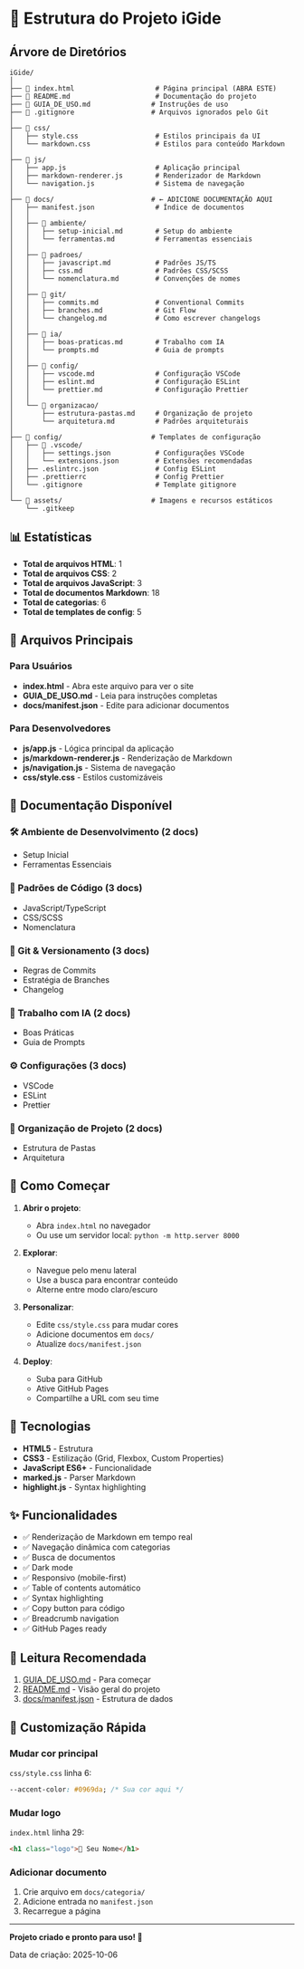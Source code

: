 # 📂 Estrutura do Projeto iGide

## Árvore de Diretórios

```
iGide/
│
├── 📄 index.html                    # Página principal (ABRA ESTE)
├── 📄 README.md                     # Documentação do projeto
├── 📄 GUIA_DE_USO.md               # Instruções de uso
├── 📄 .gitignore                   # Arquivos ignorados pelo Git
│
├── 📁 css/
│   ├── style.css                   # Estilos principais da UI
│   └── markdown.css                # Estilos para conteúdo Markdown
│
├── 📁 js/
│   ├── app.js                      # Aplicação principal
│   ├── markdown-renderer.js        # Renderizador de Markdown
│   └── navigation.js               # Sistema de navegação
│
├── 📁 docs/                        # ← ADICIONE DOCUMENTAÇÃO AQUI
│   ├── manifest.json               # Índice de documentos
│   │
│   ├── 📁 ambiente/
│   │   ├── setup-inicial.md        # Setup do ambiente
│   │   └── ferramentas.md          # Ferramentas essenciais
│   │
│   ├── 📁 padroes/
│   │   ├── javascript.md           # Padrões JS/TS
│   │   ├── css.md                  # Padrões CSS/SCSS
│   │   └── nomenclatura.md         # Convenções de nomes
│   │
│   ├── 📁 git/
│   │   ├── commits.md              # Conventional Commits
│   │   ├── branches.md             # Git Flow
│   │   └── changelog.md            # Como escrever changelogs
│   │
│   ├── 📁 ia/
│   │   ├── boas-praticas.md        # Trabalho com IA
│   │   └── prompts.md              # Guia de prompts
│   │
│   ├── 📁 config/
│   │   ├── vscode.md               # Configuração VSCode
│   │   ├── eslint.md               # Configuração ESLint
│   │   └── prettier.md             # Configuração Prettier
│   │
│   └── 📁 organizacao/
│       ├── estrutura-pastas.md     # Organização de projeto
│       └── arquitetura.md          # Padrões arquiteturais
│
├── 📁 config/                      # Templates de configuração
│   ├── 📁 .vscode/
│   │   ├── settings.json           # Configurações VSCode
│   │   └── extensions.json         # Extensões recomendadas
│   ├── .eslintrc.json              # Config ESLint
│   ├── .prettierrc                 # Config Prettier
│   └── .gitignore                  # Template gitignore
│
└── 📁 assets/                      # Imagens e recursos estáticos
    └── .gitkeep
```

## 📊 Estatísticas

- **Total de arquivos HTML**: 1
- **Total de arquivos CSS**: 2
- **Total de arquivos JavaScript**: 3
- **Total de documentos Markdown**: 18
- **Total de categorias**: 6
- **Total de templates de config**: 5

## 🎯 Arquivos Principais

### Para Usuários

- **index.html** - Abra este arquivo para ver o site
- **GUIA_DE_USO.md** - Leia para instruções completas
- **docs/manifest.json** - Edite para adicionar documentos

### Para Desenvolvedores

- **js/app.js** - Lógica principal da aplicação
- **js/markdown-renderer.js** - Renderização de Markdown
- **js/navigation.js** - Sistema de navegação
- **css/style.css** - Estilos customizáveis

## 📝 Documentação Disponível

### 🛠️ Ambiente de Desenvolvimento (2 docs)
- Setup Inicial
- Ferramentas Essenciais

### 📝 Padrões de Código (3 docs)
- JavaScript/TypeScript
- CSS/SCSS
- Nomenclatura

### 🔀 Git & Versionamento (3 docs)
- Regras de Commits
- Estratégia de Branches
- Changelog

### 🤖 Trabalho com IA (2 docs)
- Boas Práticas
- Guia de Prompts

### ⚙️ Configurações (3 docs)
- VSCode
- ESLint
- Prettier

### 📁 Organização de Projeto (2 docs)
- Estrutura de Pastas
- Arquitetura

## 🚀 Como Começar

1. **Abrir o projeto**:
   - Abra `index.html` no navegador
   - Ou use um servidor local: `python -m http.server 8000`

2. **Explorar**:
   - Navegue pelo menu lateral
   - Use a busca para encontrar conteúdo
   - Alterne entre modo claro/escuro

3. **Personalizar**:
   - Edite `css/style.css` para mudar cores
   - Adicione documentos em `docs/`
   - Atualize `docs/manifest.json`

4. **Deploy**:
   - Suba para GitHub
   - Ative GitHub Pages
   - Compartilhe a URL com seu time

## 🔧 Tecnologias

- **HTML5** - Estrutura
- **CSS3** - Estilização (Grid, Flexbox, Custom Properties)
- **JavaScript ES6+** - Funcionalidade
- **marked.js** - Parser Markdown
- **highlight.js** - Syntax highlighting

## ✨ Funcionalidades

- ✅ Renderização de Markdown em tempo real
- ✅ Navegação dinâmica com categorias
- ✅ Busca de documentos
- ✅ Dark mode
- ✅ Responsivo (mobile-first)
- ✅ Table of contents automático
- ✅ Syntax highlighting
- ✅ Copy button para código
- ✅ Breadcrumb navigation
- ✅ GitHub Pages ready

## 📖 Leitura Recomendada

1. [GUIA_DE_USO.md](GUIA_DE_USO.md) - Para começar
2. [README.md](README.md) - Visão geral do projeto
3. [docs/manifest.json](docs/manifest.json) - Estrutura de dados

## 🎨 Customização Rápida

### Mudar cor principal
`css/style.css` linha 6:
```css
--accent-color: #0969da; /* Sua cor aqui */
```

### Mudar logo
`index.html` linha 29:
```html
<h1 class="logo">🤖 Seu Nome</h1>
```

### Adicionar documento
1. Crie arquivo em `docs/categoria/`
2. Adicione entrada no `manifest.json`
3. Recarregue a página

---

**Projeto criado e pronto para uso! 🎉**

Data de criação: 2025-10-06
